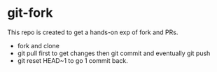 # git-fork
This repo is created to get a hands-on exp of fork and PRs.
- fork and clone 
- git pull first to get changes then git commit and eventually git push
- git reset HEAD~1 to go 1 commit back.